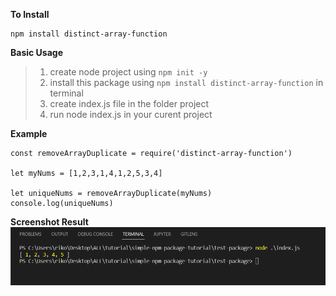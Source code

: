 

 **To Install**

    npm install distinct-array-function


**Basic Usage**

> 1. create node project using `npm init -y`
> 2. install this package using `npm install distinct-array-function` in terminal 
> 3. create index.js file in the folder project
> 4. run node index.js in your curent project

**Example**

```
const removeArrayDuplicate = require('distinct-array-function')

let myNums = [1,2,3,1,4,1,2,5,3,4]

let uniqueNums = removeArrayDuplicate(myNums)
console.log(uniqueNums)
```

**Screenshot Result**
![Result](result-sample.png)